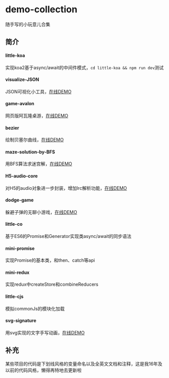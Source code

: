 # demo-collection

随手写的小玩意儿合集

## 简介

#### little-koa

实现koa2基于async/await的中间件模式，`cd little-koa && npm run dev`测试

#### visualize-JSON

JSON可视化小工具，[在线DEMO](https://nossika.github.io/demo-collection/visualize-JSON/)

#### game-avalon

网页版阿瓦隆桌游，[在线DEMO](https://nossika.github.io/demo-collection/game-avalon/)

#### bezier

绘制贝塞尔曲线，[在线DEMO](https://nossika.github.io/demo-collection/bezier/test.html)

#### maze-solution-by-BFS

用BFS算法求迷宫解，[在线DEMO](https://nossika.github.io/demo-collection/maze-solution-by-BFS/)

#### H5-audio-core

对H5的audio对象进一步封装，增加lrc解析功能，[在线DEMO](https://nossika.github.io/demo-collection/H5-audio-core/demo.html)

#### dodge-game

躲避子弹的无聊小游戏，[在线DEMO](https://nossika.github.io/demo-collection/dodge-game/)

#### little-co

基于ES6的Promise和Generator实现类async/await的同步语法

#### mini-promise

实现Promise的基本类，和then、catch等api

#### mini-redux

实现redux中createStore和combineReducers

#### little-cjs

模拟commonJs的模块化加载

#### svg-signature

用svg实现的文字手写动画，[在线DEMO](https://nossika.github.io/demo-collection/svg-signature/)

## 补充

某些项目的代码是下划线风格的变量命名以及全英文文档和注释，这是我16年及以前的代码风格，懒得再特地去更新啦
